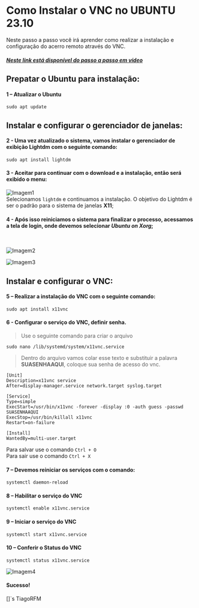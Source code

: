 # Como Instalar o VNC no UBUNTU 23.10

Neste passo a passo você irá aprender como realizar a instalação e configuração do acerro remoto através do VNC.

##### [Neste link está disponível do passo a passo em vídeo](https://www.youtube.com/watch?v=A7R-mZQdtuA)

## Prepatar o Ubuntu para instalação:

#### 1 – Atualizar o Ubuntu
```
sudo apt update
````
## Instalar e configurar o gerenciador de janelas:
#### 2 - Uma vez atualizado o sistema, vamos instalar o gerenciador de exibição Lightdm com o seguinte comando:
```
sudo apt install lightdm
```
#### 3 - Aceitar para continuar com o download e a instalação, então será exibido o menu:
![Imagem1](https://github.com/user-attachments/assets/403ca6f6-2855-47b1-a9f3-8181677765d5)
<br/>Selecionamos `lightdm` e continuamos a instalação. O objetivo do Lightdm é ser o padrão para o sistema de janelas **X11**;

#### 4 - Após isso reiniciamos o sistema para finalizar o processo, acessamos a tela de login, onde devemos selecionar **_Ubuntu on Xorg_**;
<br/>

![Imagem2](https://github.com/user-attachments/assets/a8ec3d3c-e457-49ea-819d-5f15784731dd)

![Imagem3](https://github.com/user-attachments/assets/08383002-2cbd-4b07-a577-ea84736f8b04)
<br/>
## Instalar e configurar o VNC:
#### 5 – Realizar a instalação do VNC com o seguinte comando:
```
sudo apt install x11vnc
````
#### 6 - Configurar o serviço do VNC, definir senha.
>Use o seguinte comando para criar o arquivo
````
sudo nano /lib/systemd/system/x11vnc.service
````
>Dentro do arquivo vamos colar esse texto e substituir a palavra **SUASENHAAQUI**, coloque sua senha de acesso do vnc.
````
[Unit]
Description=x11vnc service
After=display-manager.service network.target syslog.target

[Service]
Type=simple
ExecStart=/usr/bin/x11vnc -forever -display :0 -auth guess -passwd SUASENHAAQUI
ExecStop=/usr/bin/killall x11vnc
Restart=on-failure

[Install]
WantedBy=multi-user.target
````
Para salvar use o comando ```Ctrl + O```
<br/>
Para sair use o comando ```Ctrl + X```
<br/>
#### 7 – Devemos reiniciar os serviços com o comando:
````
systemctl daemon-reload
````
#### 8 – Habilitar o serviço do VNC
````
systemctl enable x11vnc.service
````
#### 9 – Iniciar o serviço do VNC
````
systemctl start x11vnc.service
````
#### 10 – Conferir o Status do VNC
````
systemctl status x11vnc.service
````
![Imagem4](https://github.com/user-attachments/assets/278d2938-5efc-40e3-a3bd-f82da0a9edc2)


#### Sucesso!

[]`s TiagoRFM

